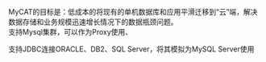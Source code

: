 MyCAT的目标是：低成本的将现有的单机数据库和应用平滑迁移到“云”端，解决数据存储和业务规模迅速增长情况下的数据瓶颈问题。	
支持Mysql集群，可以作为Proxy使用、

支持JDBC连接ORACLE、DB2、SQL Server，将其模拟为MySQL  Server使用
